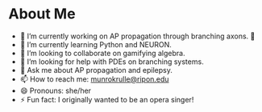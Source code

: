 # About Me

- 🔭 I’m currently working on AP propagation through branching axons. 🧠
- 🌱 I’m currently learning Python and NEURON.
- 👯 I’m looking to collaborate on gamifying algebra. 
- 🤔 I’m looking for help with PDEs on branching systems.
- 💬 Ask me about AP propagation and epilepsy.
- 📫 How to reach me: munrokrulle@ripon.edu
- 😄 Pronouns: she/her
- ⚡ Fun fact: I originally wanted to be an opera singer!

